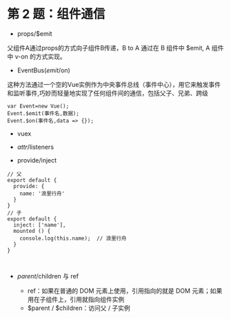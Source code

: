 # 第 2 题：组件通信

* props/$emit

父组件A通过props的方式向子组件B传递，B to A 通过在 B 组件中 $emit, A 组件中 v-on 的方式实现。


* EventBus($emit/$on)

这种方法通过一个空的Vue实例作为中央事件总线（事件中心），用它来触发事件和监听事件,巧妙而轻量地实现了任何组件间的通信，包括父子、兄弟、跨级

```
var Event=new Vue();
Event.$emit(事件名,数据);
Event.$on(事件名,data => {});

```

* vuex

* $attr/$listeners

* provide/inject

```
// 父
export default {
  provide: {
    name: '浪里行舟'
  }
}
// 子
export default {
  inject: ['name'],
  mounted () {
    console.log(this.name);  // 浪里行舟
  }
}



```

* $parent/$children 与 ref

  * ref：如果在普通的 DOM 元素上使用，引用指向的就是 DOM 元素；如果用在子组件上，引用就指向组件实例
  * $parent / $children：访问父 / 子实例
